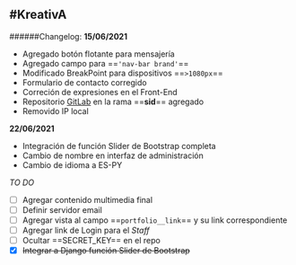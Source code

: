 #KreativA
---
######Changelog:
**15/06/2021**

- Agregado botón flotante para mensajería
- Agregado campo para ==`'nav-bar brand'`==
- Modificado BreakPoint para dispositivos ==`>1080px`==
- Formulario de contacto corregido
- Correción de expresiones en el Front-End
- Repositorio [GitLab](https://gitlab.com/pescado_rabioso/kreativa) en la rama ==**sid**== agregado
- Removido IP local

**22/06/2021**

- Integración de función Slider de Bootstrap completa
- Cambio de nombre en interfaz de administración
- Cambio de idioma a ES-PY

*TO DO*

- [ ] Agregar contenido multimedia final
- [ ] Definir servidor email
- [ ] Agregar vista al campo ==`portfolio__link`== y su link correspondiente
- [ ] Agregar link de Login para el *Staff*
- [ ] Ocultar ==SECRET_KEY== en el repo
- [x] ~~Integrar a Django función Slider de Bootstrap~~
